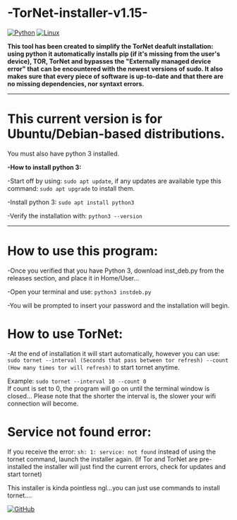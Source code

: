 # -TorNet-installer-v1.15-

[![Python](https://img.shields.io/badge/Python-3776AB?logo=python&logoColor=fff)](#)
[![Linux](https://img.shields.io/badge/Linux-FCC624?logo=linux&logoColor=black)](#)

**This tool has been created to simplify the TorNet deafult installation: using python it automatically installs pip (if it's missing from the user's device), TOR, TorNet and bypasses the "Externally managed device error" that can be encountered with the newest versions of sudo. It also makes sure that every piece of software is up-to-date and that there are no missing dependencies, nor syntaxt errors.**

---

# This current version is for Ubuntu/Debian-based distributions.
You must also have python 3 installed.

**-How to install python 3:**

-Start off by using: ```sudo apt update```, if any updates are available type this command: ```sudo apt upgrade``` to install them.

-Install python 3: ```sudo apt install python3```

-Verify the installation with: ```python3 --version```

---

# How to use this program:
-Once you verified that you have Python 3, download inst_deb.py from the releases section, and place it in Home/User...

-Open your terminal and use: ```python3 instdeb.py```

-You will be prompted to insert your password and the installation will begin.

# How to use TorNet:
-At the end of installation it will start automatically, however you can use:                                                           
```sudo tornet --interval (Seconds that pass between tor refresh) --count (How many times tor will refresh)``` to start tornet anytime.

Example: ```sudo tornet --interval 10 --count 0 ```                                                                               
If count is set to 0, the program will go on until the terminal window is closed...
Please note that the shorter the interval is, the slower your wifi connection will become.

# Service not found error:

If you receive the error:  ```sh: 1: service: not found``` instead of using the tornet command, launch the installer again.
(If Tor and TorNet are pre-installed the installer will just find the current errors, check for updates and start tornet)

This installer is kinda pointless ngl...you can just use commands to install tornet....

[![GitHub](https://img.shields.io/badge/GitHub-%23121011.svg?logo=github&logoColor=white)](#)
